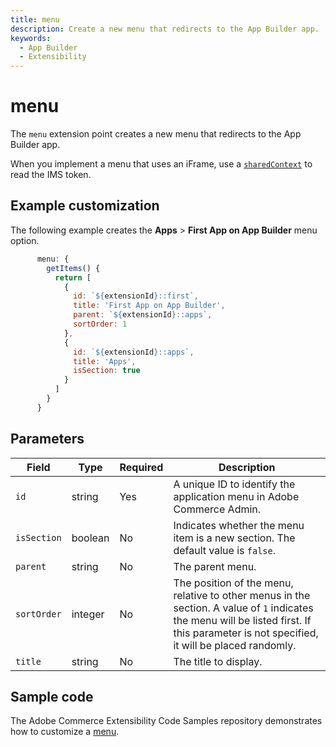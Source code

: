 ```yaml
---
title: menu
description: Create a new menu that redirects to the App Builder app.
keywords:
  - App Builder
  - Extensibility
---
```


# menu

The `menu` extension point creates a new menu that redirects to the App Builder app.

When you implement a menu that uses an iFrame, use a [`sharedContext`](../index.md#shared-contexts) to read the IMS token.

## Example customization

The following example creates the **Apps** > **First App on App Builder** menu option.

```javascript
      menu: {
        getItems() {
          return [
            {
              id: `${extensionId}::first`,
              title: 'First App on App Builder',
              parent: `${extensionId}::apps`,
              sortOrder: 1
            },
            {
              id: `${extensionId}::apps`,
              title: 'Apps',
              isSection: true
            }
          ]
        }
      }
```

## Parameters

| Field | Type | Required | Description |
| --- | --- | --- | --- |
| `id` | string | Yes | A unique ID to identify the application menu in Adobe Commerce Admin. |
| `isSection` | boolean | No | Indicates whether the menu item is a new section. The default value is `false`. |
| `parent` | string | No | The parent menu. |
| `sortOrder` | integer | No | The position of the menu, relative to other menus in the section. A value of `1` indicates the menu will be listed first. If this parameter is not specified, it will be placed randomly.
| `title`  | string | No | The title to display. |

## Sample code

The Adobe Commerce Extensibility Code Samples repository demonstrates how to customize a [menu](https://github.com/adobe/adobe-commerce-samples/tree/main/admin-ui-sdk/menu/custom-menu).
